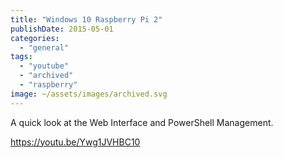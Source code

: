 ```yaml
---
title: "Windows 10 Raspberry Pi 2"
publishDate: 2015-05-01
categories: 
  - "general"
tags: 
  - "youtube"
  - "archived"
  - "raspberry"
image: ~/assets/images/archived.svg
---
```


A quick look at the Web Interface and PowerShell Management.

https://youtu.be/Ywg1JVHBC10
